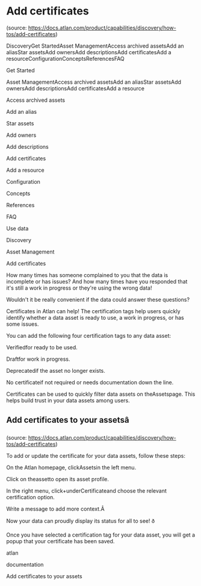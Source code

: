 # Add certificates
(source: https://docs.atlan.com/product/capabilities/discovery/how-tos/add-certificates)

DiscoveryGet StartedAsset ManagementAccess archived assetsAdd an aliasStar assetsAdd ownersAdd descriptionsAdd certificatesAdd a resourceConfigurationConceptsReferencesFAQ

Get Started

Asset ManagementAccess archived assetsAdd an aliasStar assetsAdd ownersAdd descriptionsAdd certificatesAdd a resource

Access archived assets

Add an alias

Star assets

Add owners

Add descriptions

Add certificates

Add a resource

Configuration

Concepts

References

FAQ

Use data

Discovery

Asset Management

Add certificates

How many times has someone complained to you that the data is incomplete or has issues? And how many times have you responded that it's still a work in progress or they're using the wrong data!

Wouldn't it be really convenient if the data could answer these questions?

Certificates in Atlan can help! The certification tags help users quickly identify whether a data asset is ready to use, a work in progress, or has some issues.

You can add the following four certification tags to any data asset:

Verifiedfor ready to be used.

Draftfor work in progress.

Deprecatedif the asset no longer exists.

No certificateif not required or needs documentation down the line.

Certificates can be used to quickly filter data assets on theAssetspage. This helps build trust in your data assets among users.



## Add certificates to your assetsâ
(source: https://docs.atlan.com/product/capabilities/discovery/how-tos/add-certificates)

To add or update the certificate for your data assets, follow these steps:

On the Atlan homepage, clickAssetsin the left menu.

Click on theassetto open its asset profile.

In the right menu, click+underCertificateand choose the relevant certification option.

Write a message to add more context.Â

Now your data can proudly display its status for all to see! ð

Once you have selected a certification tag for your data asset, you will get a popup that your certificate has been saved.

atlan

documentation

Add certificates to your assets
